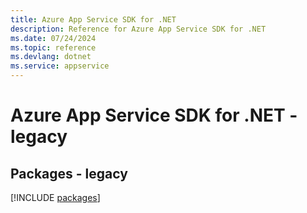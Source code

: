 ```yaml
---
title: Azure App Service SDK for .NET
description: Reference for Azure App Service SDK for .NET
ms.date: 07/24/2024
ms.topic: reference
ms.devlang: dotnet
ms.service: appservice
---
```

# Azure App Service SDK for .NET - legacy
## Packages - legacy
[!INCLUDE [packages](app-service-index.md)]